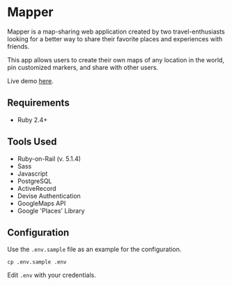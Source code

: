 # Mapper

Mapper is a map-sharing web application created by two travel-enthusiasts looking for a better way to share their favorite places and experiences with friends.

This app allows users to create their own maps of any location in the world, pin customized markers, and share with other users.

Live demo [here](http://calm-dusk-90330.herokuapp.com/).

## Requirements

* Ruby 2.4+

## Tools Used

* Ruby-on-Rail (v. 5.1.4)
* Sass
* Javascript
* PostgreSQL
* ActiveRecord
* Devise Authentication
* GoogleMaps API
* Google 'Places' Library

## Configuration

Use the `.env.sample` file as an example for the configuration.

```
cp .env.sample .env
```

Edit `.env` with your credentials.
